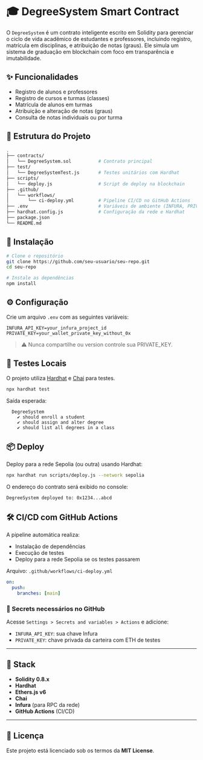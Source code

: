 # 🎓 DegreeSystem Smart Contract

O `DegreeSystem` é um contrato inteligente escrito em Solidity para gerenciar o ciclo de vida acadêmico de estudantes e professores, incluindo registro, matrícula em disciplinas, e atribuição de notas (graus). Ele simula um sistema de graduação em blockchain com foco em transparência e imutabilidade.

## ✨ Funcionalidades

- Registro de alunos e professores
- Registro de cursos e turmas (classes)
- Matrícula de alunos em turmas
- Atribuição e alteração de notas (graus)
- Consulta de notas individuais ou por turma

## 📁 Estrutura do Projeto

```bash
.
├── contracts/
│   └── DegreeSystem.sol          # Contrato principal
├── test/
│   └── DegreeSystemTest.js       # Testes unitários com Hardhat
├── scripts/
│   └── deploy.js                 # Script de deploy na blockchain
├── .github/
│   └── workflows/
│       └── ci-deploy.yml         # Pipeline CI/CD no GitHub Actions
├── .env                          # Variáveis de ambiente (INFURA, PRIVATE_KEY)
├── hardhat.config.js             # Configuração da rede e Hardhat
├── package.json
└── README.md
````

## 🚀 Instalação

```bash
# Clone o repositório
git clone https://github.com/seu-usuario/seu-repo.git
cd seu-repo

# Instale as dependências
npm install
```

## ⚙️ Configuração

Crie um arquivo `.env` com as seguintes variáveis:

```env
INFURA_API_KEY=your_infura_project_id
PRIVATE_KEY=your_wallet_private_key_without_0x
```

> ⚠️ Nunca compartilhe ou version controle sua PRIVATE\_KEY.

## 🧪 Testes Locais

O projeto utiliza [Hardhat](https://hardhat.org/) e [Chai](https://www.chaijs.com/) para testes.

```bash
npx hardhat test
```

Saída esperada:

```
  DegreeSystem
    ✔ should enroll a student
    ✔ should assign and alter degree
    ✔ should list all degrees in a class
```

## 📦 Deploy

Deploy para a rede Sepolia (ou outra) usando Hardhat:

```bash
npx hardhat run scripts/deploy.js --network sepolia
```

O endereço do contrato será exibido no console:

```
DegreeSystem deployed to: 0x1234...abcd
```

## 🛠️ CI/CD com GitHub Actions

A pipeline automática realiza:

* Instalação de dependências
* Execução de testes
* Deploy para a rede Sepolia se os testes passarem

Arquivo: `.github/workflows/ci-deploy.yml`

```yaml
on:
  push:
    branches: [main]
```

### 🔐 Secrets necessários no GitHub

Acesse `Settings > Secrets and variables > Actions` e adicione:

* `INFURA_API_KEY`: sua chave Infura
* `PRIVATE_KEY`: chave privada da carteira com ETH de testes

---

## 🧱 Stack

* **Solidity 0.8.x**
* **Hardhat**
* **Ethers.js v6**
* **Chai**
* **Infura** (para RPC da rede)
* **GitHub Actions** (CI/CD)

---

## 📝 Licença

Este projeto está licenciado sob os termos da **MIT License**.